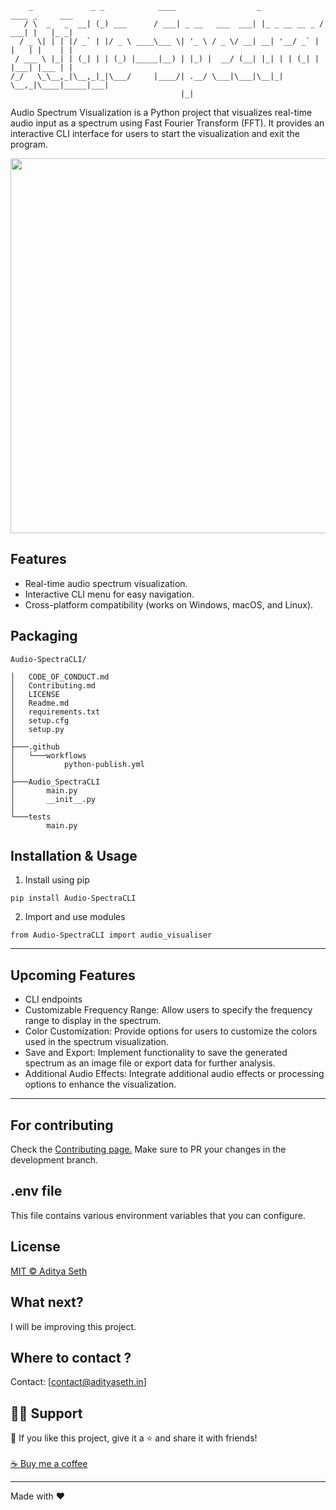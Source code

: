 ```
    _             _ _            ____                  _              ____ _     ___
   / \  _   _  __| (_) ___      / ___| _ __   ___  ___| |_ _ __ __ _ / ___| |   |_ _|
  / _ \| | | |/ _` | |/ _ \ ____\___ \| '_ \ / _ \/ __| __| '__/ _` | |   | |    | |
 / ___ \ |_| | (_| | | (_) |_____|__) | |_) |  __/ (__| |_| | | (_| | |___| |___ | |
/_/   \_\__,_|\__,_|_|\___/     |____/| .__/ \___|\___|\__|_|  \__,_|\____|_____|___|
                                      |_|
```

Audio Spectrum Visualization is a Python project that visualizes real-time audio input as a spectrum using Fast Fourier Transform (FFT). It provides an interactive CLI interface for users to start the visualization and exit the program.

<div center = "align">
<img src="https://i.postimg.cc/NMFT8KV2/OIG1.jpg" width="600" height="600">
</div>

## Features

- Real-time audio spectrum visualization.
- Interactive CLI menu for easy navigation.
- Cross-platform compatibility (works on Windows, macOS, and Linux).

## Packaging

```
Audio-SpectraCLI/

│   CODE_OF_CONDUCT.md
│   Contributing.md
│   LICENSE
│   Readme.md
│   requirements.txt
│   setup.cfg
│   setup.py
│
├───.github
│   └───workflows
│           python-publish.yml
│
├───Audio_SpectraCLI
│       main.py
│       __init__.py
│
└───tests
        main.py
```

## Installation & Usage

1. Install using pip

```
pip install Audio-SpectraCLI
```

2. Import and use modules

```
from Audio-SpectraCLI import audio_visualiser
```

---

## Upcoming Features

- CLI endpoints
- Customizable Frequency Range: Allow users to specify the frequency range to display in the spectrum.
- Color Customization: Provide options for users to customize the colors used in the spectrum visualization.
- Save and Export: Implement functionality to save the generated spectrum as an image file or export data for further analysis.
- Additional Audio Effects: Integrate additional audio effects or processing options to enhance the visualization.

---

## For contributing

Check the [Contributing page.](https://github.com/AdityaSeth777/Audio-SpectraCLI/blob/main/Contributing.md)
Make sure to PR your changes in the development branch.

## .env file

This file contains various environment variables that you can configure.

## License

[MIT © Aditya Seth](https://github.com/AdityaSeth777/Audio-SpectraCLI/blob/main/LICENSE)

## What next?

I will be improving this project.

## Where to contact ?

Contact: [contact@adityaseth.in]

## 🙋‍♂️ Support

💙 If you like this project, give it a ⭐ and share it with friends!<br><br>
[☕ Buy me a coffee](https://www.buymeacoffee.com/adityaseth)

---

Made with ❤️
